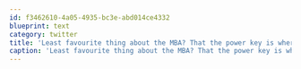 ```yaml
---
id: f3462610-4a05-4935-bc3e-abd014ce4332
blueprint: text
category: twitter
title: 'Least favourite thing about the MBA? That the power key is where the delete key is on PCs.'
caption: 'Least favourite thing about the MBA? That the power key is where the delete key is on PCs.'
---
```

